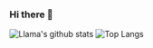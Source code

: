 ### Hi there 👋

<!--
**cabao/cabao** is a ✨ _special_ ✨ repository because its `README.md` (this file) appears on your GitHub profile.

Here are some ideas to get you started:

- 🔭 I’m currently working on ...
- 🌱 I’m currently learning ...
- 👯 I’m looking to collaborate on ...
- 🤔 I’m looking for help with ...
- 💬 Ask me about ...
- 📫 How to reach me: ...
- 😄 Pronouns: ...
- ⚡ Fun fact: ...
-->
![Llama's github stats](https://github-readme-stats.vercel.app/api?username=cabao&count_private=True&include_all_commits=True&theme=darcula)
![Top Langs](https://github-readme-stats.vercel.app/api/top-langs/?username=cabao&layout=compact&langs_count=5&theme=darcula)



